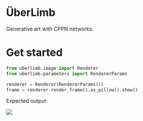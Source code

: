 # ÜberLimb

Generative art with CPPN networks.

# Get started

```python
from uberlimb.image import Renderer
from uberlimb.parameters import RendererParams

renderer = Renderer(RendererParams())
frame = renderer.render_frame().as_pillow().show()
```

Expected output:

![](https://cai-misc.s3.eu-central-1.amazonaws.com/uberlimb/uberlimb_splash.png)